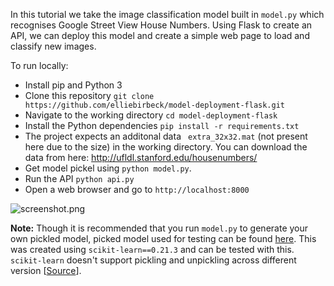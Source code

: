In this tutorial we take the image classification model built in `model.py` which recognises Google Street View House Numbers. Using Flask to create an API, we can deploy this model and create a simple web page to load and classify new images. 

To run locally:

- Install pip and Python 3
- Clone this repository `git clone https://github.com/elliebirbeck/model-deployment-flask.git`
- Navigate to the working directory `cd model-deployment-flask`
- Install the Python dependencies `pip install -r requirements.txt`
- The project expects an additonal data ` extra_32x32.mat` (not present here due to the size) in the working directory. You can download the data from here: http://ufldl.stanford.edu/housenumbers/ 
- Get model pickel using `python model.py`.
- Run the API `python api.py`
- Open a web browser and go to `http://localhost:8000`

![screenshot.png](screenshot.png)

**Note:** Though it is recommended that you run `model.py` to generate your own pickled model, picked model used for testing can be found [here](https://drive.google.com/file/d/1HeKrKr7NqiYjz5zCTcgEfMO6-EZtAiut/view?usp=sharing). This was created using `scikit-learn==0.21.3` and can be tested with this. `scikit-learn` doesn't support pickling and unpickling across different version [[Source](https://github.com/scikit-learn/scikit-learn/issues/16570)].